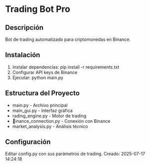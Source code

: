 ﻿# Trading Bot Pro
## Descripción
Bot de trading automatizado para criptomonedas en Binance.
## Instalación
1. Instalar dependencias: pip install -r requirements.txt
2. Configurar API keys de Binance
3. Ejecutar: python main.py
## Estructura del Proyecto
- main.py - Archivo principal
- main_gui.py - Interfaz gráfica
- 	rading_engine.py - Motor de trading
- inance_connection.py - Conexión con Binance
- market_analysis.py - Análisis técnico
## Configuración
Editar config.py con sus parámetros de trading.
Creado: 2025-07-17 14:24:18
